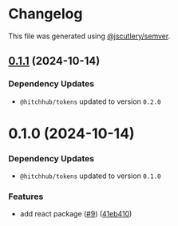 # Changelog

This file was generated using [@jscutlery/semver](https://github.com/jscutlery/semver).

## [0.1.1](https://github.com/hitchhubio/hitchhub/compare/@hitchhub-react/ds-0.1.0...@hitchhub-react/ds-0.1.1) (2024-10-14)

### Dependency Updates

* `@hitchhub/tokens` updated to version `0.2.0`


# 0.1.0 (2024-10-14)

### Dependency Updates

* `@hitchhub/tokens` updated to version `0.1.0`

### Features

* add react package ([#9](https://github.com/hitchhubio/hitchhub/issues/9)) ([41eb410](https://github.com/hitchhubio/hitchhub/commit/41eb4100f418da84f9d7292421e4375f947dea56))

